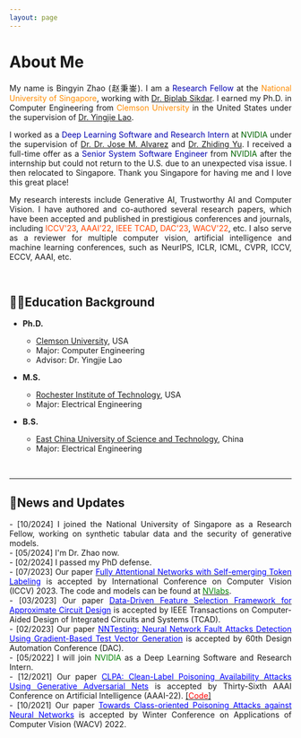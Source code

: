 ```yaml
---
layout: page
---
```


# About Me
<div style="text-align: justify;">
  
<p>My name is Bingyin Zhao (赵秉崟). I am a <font color=LigthSykBlue>Research Fellow</font> at the <font color=Darkorange>National University of Singapore</font>, working with <a href="[url](https://cde.nus.edu.sg/ece/staff/biplab-sikdar/)">Dr. Biplab Sikdar</a>. I earned my Ph.D. in Computer Engineering from <font color=Darkorange>Clemson University</font> in the United States under the supervision of <a href="[url](https://laogroup.ece.tufts.edu/)">Dr. Yingjie Lao</a>.</p>
</div>

<div style="text-align: justify;">
<p>I worked as a <font color=LigthSykBlue>Deep Learning Software and Research Intern</font> at <font color="DarkGreen">NVIDIA</font> under the supervision of <a href="[url](https://alvarezlopezjosem.github.io/)">Dr. Dr. Jose M. Alvarez</a> and  <a href="[url](https://chrisding.github.io/)">Dr. Zhiding Yu</a>. I received a full-time offer as a <font color=LigthSykBlue>Senior System Software Engineer</font> from <font color="DarkGreen">NVIDIA</font> after the internship but could not return to the U.S. due to an unexpected visa issue. I then relocated to Singapore. Thank you Singapore for having me and I love this great place!</p>
</div>


<div style="text-align: justify;">
<p>My research interests include Generative AI, Trustworthy AI and Computer Vision. I have authored and co-authored several research papers, which have been accepted and published in prestigious conferences and journals, including <font color=OrangeRed>ICCV'23</font>, <font color=OrangeRed>AAAI'22</font>, <font color=OrangeRed>IEEE TCAD</font>, <font color=OrangeRed>DAC'23</font>, <font color=OrangeRed>WACV'22</font>, etc. I also serve as a reviewer for multiple computer vision, artificial intelligence and machine learning conferences, such as NeurIPS, ICLR, ICML, CVPR, ICCV, ECCV, AAAI, etc.</p>
</div>

<br>

## 🧑‍🎓Education Background

- **Ph.D.**
  - [Clemson University](https://www.clemson.edu/), USA
  - Major: Computer Engineering            
  - Advisor: Dr. Yingjie Lao

- **M.S.**                                                                              
  - [Rochester Institute of Technology](https://www.rit.edu/), USA
  - Major: Electrical Engineering 

- **B.S.**
  - [East China University of Science and Technology](https://www.ecust.edu.cn/en/main.psp), China
  - Major: Electrical Engineering                                                                          


<br>

---

## 📮News and Updates
<p align="justify">
- [10/2024] I joined the National University of Singapore as a Research Fellow, working on synthetic tabular data and the security of generative models.<br>
- [05/2024] I'm Dr. Zhao now.<br>
- [02/2024] I passed my PhD defense.<br>
- [07/2023] Our paper <a href="[url](https://openaccess.thecvf.com/content/ICCV2023/papers/Zhao_Fully_Attentional_Networks_with_Self-emerging_Token_Labeling_ICCV_2023_paper.pdf)"><font color=Blue>Fully Attentional Networks with Self-emerging Token Labeling</font></a> is accepted by International Conference on Computer Vision (ICCV) 2023. The code and models can be found at <a href="[url](https://github.com/NVlabs/STL)"><font color=Green>NVlabs</font><a>.<br>
- [03/2023] Our paper <a href="[url](https://ieeexplore.ieee.org/stamp/stamp.jsp?arnumber=10077732)"><font color=Blue>Data-Driven Feature Selection Framework for Approximate Circuit Design</font><a> is accepted by IEEE Transactions on Computer-Aided Design of Integrated Circuits and Systems (TCAD).<br>
- [02/2023] Our paper <a href="[url]>](https://ieeexplore.ieee.org/stamp/stamp.jsp?arnumber=10247885)"><font color=Blue>NNTesting: Neural Network Fault Attacks Detection Using Gradient-Based Test Vector Generation</font><a> is accepted by 60th Design Automation Conference (DAC).<br>
- [05/2022] I will join <font color=Green>NVIDIA</font> as a Deep Learning Software and Research Intern.<br>
- [12/2021] Our paper <a href="[url](https://ojs.aaai.org/index.php/AAAI/article/view/20902)"><font color=Blue>CLPA: Clean-Label Poisoning Availability Attacks Using Generative Adversarial Nets</font><a> is accepted by Thirty-Sixth AAAI Conference on Artificial Intelligence (AAAI-22). <a href="[url](https://github.com/bxz9200/CLPA)">[<font color=Red>Code</font>]<a><br>
- [10/2021] Our paper <a href="[url](https://openaccess.thecvf.com/content/WACV2022/papers/Zhao_Towards_Class-Oriented_Poisoning_Attacks_Against_Neural_Networks_WACV_2022_paper.pdf)"><font color=Blue>Towards Class-oriented Poisoning Attacks against Neural Networks</font><a> is accepted by Winter Conference on Applications of Computer Vision (WACV) 2022.


<br>

<div style="width: 100px; height: 100px;">
    <script type="text/javascript" id="clstr_globe" src="//clustrmaps.com/globe.js?d=apPnjfBfSr4LpiQCrUM7yBdv3aw2M9tKtSq2TJ_gCYM"></script>
</div>

